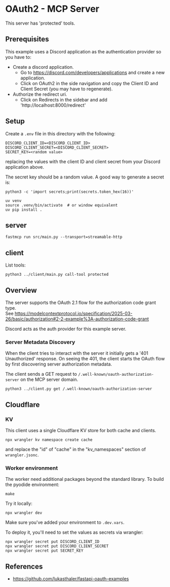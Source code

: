 # OAuth2 - MCP Server
This server has 'protected' tools.

## Prerequisites
This example uses a Discord application as the authentication provider so you have to:
* Create a discord application.
  * Go to https://discord.com/developers/applications and create a new application.
  * Click on OAuth2 in the side navigation and copy the Client ID and Client Secret (you may have to regenerate).
* Authorize the redirect uri.
  * Click on Redirects in the sidebar and add 'http://localhost:8000/redirect'

## Setup
Create a `.env` file in this directory with the following:
```shell
DISCORD_CLIENT_ID=<DISCORD_CLIENT_ID>
DISCORD_CLIENT_SECRET=<DISCORD_CLIENT_SECRET>
SECRET_KEY=<random value>
```
replacing the values with the client ID and client secret from your Discord application above.

The secret key should be a random value.  A good way to generate a secret is:
```shell
python3 -c 'import secrets;print(secrets.token_hex(16))'
```

```shell
uv venv
source .venv/bin/activate  # or window equivalent
uv pip install .
```

## server
```shell
fastmcp run src/main.py --transport=streamable-http
```

## client

List tools:
```shell
python3 ../client/main.py call-tool protected
```

## Overview
The server supports the OAuth 2.1 flow for the authorization code grant type.  
See https://modelcontextprotocol.io/specification/2025-03-26/basic/authorization#2-2-example%3A-authorization-code-grant

Discord acts as the auth provider for this example server.

### Server Metadata Discovery
When the client tries to interact with the server it initially gets a '401 Unauthorized' response.
On seeing the 401, the client starts the OAuth flow by first discovering server authorization metadata.

The client sends a GET request to `/.well-known/oauth-authorization-server` on the MCP server domain.

```shell
python3 ../client.py get /.well-known/oauth-authorization-server
```

## Cloudflare

### KV
This client uses a single Cloudflare KV store for both cache and clients.

```shell
npx wrangler kv namespace create cache
```

and replace the "id" of "cache" in the "kv_namespaces" section of `wrangler.jsonc`.

### Worker environment
The worker need additional packages beyond the standard library.  To build the pyodide environment:
```shell
make
```

Try it locally:
```shell
npx wrangler dev
```

Make sure you've added your environment to `.dev.vars`.

To deploy it, you'll need to set the values as secrets via wrangler:
```shell
npx wrangler secret put DISCORD_CLIENT_ID
npx wrangler secret put DISCORD_CLIENT_SECRET
npx wrangler secret put SECRET_KEY
```

## References
* https://github.com/lukasthaler/fastapi-oauth-examples
